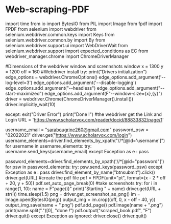 # Web-scraping-PDF
import time
from io import BytesIO
from PIL import Image
from fpdf import FPDF
from selenium import webdriver
from selenium.webdriver.common.keys import Keys
from selenium.webdriver.common.by import By
from selenium.webdriver.support.ui import WebDriverWait
from selenium.webdriver.support import expected_conditions as EC
from webdriver_manager.chrome import ChromeDriverManager

#Dimensions of the webdriver window and scrennshots window
x = 1300
y = 1200
off = 160
#Webdriver install
try:
    print("Drivers initialization")
    edge_options = webdriver.ChromeOptions()
    edge_options.add_argument('--log-level=3')
    edge_options.add_argument('--disable-logging')
    edge_options.add_argument("--headless")
    edge_options.add_argument("--start-maximized")
    edge_options.add_argument(F"--window-size={x},{y}")
    driver = webdriver.Chrome(ChromeDriverManager().install())
    driver.implicitly_wait(10)

except:
    exit("Driver Error")
print("Done !")
#the webdriver get the Link and Login 
URL = 'https://www.scholarvox.com/reader/docid/88833832/page/1'

username_email = "sarabougrine260@gmail.com"
password_psw = "02022021"
driver.get("https://www.scholarvox.com/login")
username_elements=driver.find_elements_by_xpath("//*[@id='username']")
for username in username_elements:
    try:
        username.send_keys(username_email)
    except Exception as e :
        pass

password_elements=driver.find_elements_by_xpath('//*[@id="password"]')
for psw in password_elements:
    try:
        psw.send_keys(password_psw)
    except Exception as e :
        pass
driver.find_element_by_name("btnsubmit").click()
driver.get(URL)
#create the pdf file 
pdf = FPDF(unit="pt", format=(x - 2 * off + 20, y + 50))
pdf.set_auto_page_break(0)
#take screenshots 
try:
    for i in range(1, 10):
        name = F"page{i}"
        print("Starting " + name)
        driver.get(URL + str(i))
        time.sleep(1.5)
        png = driver.get_screenshot_as_png()
        im = Image.open(BytesIO(png))
        output_img = im.crop((off, 0, x - off - 40, y))
        output_img.save(name + ".png")
        pdf.add_page()
        pdf.image(name + ".png")
        print(name.split(".")[0], "done !")
    pdf.output("scraped_book.pdf", "F")
    driver.quit()
except Exception as ignored:
    driver.close()
    driver.quit()
